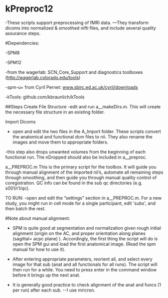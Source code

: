 # kPreproc12

-These scripts support preprocessing of fMRI data. —They transform dicoms into normalized & smoothed nifti files, and include several quality assurance steps.

#Dependencies:

-SPM8

-SPM12

-from the wagerlab: SCN_Core_Support and diagnostics toolboxes (http://wagerlab.colorado.edu/tools)

-spm-u+ from Cyril Pernet: www.sbirc.ed.ac.uk/cyril/downloads

-kTools: github.com/kbraunlich/kTools


##Steps
Create File Structure
-edit and run a__makeDirs.m. This will create the necessary file structure in an existing folder.

Import Dicoms
- open and edit the two files in the A_Import folder. These scripts convert the anatomical and functional dcm files to nii. They also rename the images and move them to appropriate folders. 

-this step also drops unwanted volumes from the beginning of each functional run. The nDropped should also be included in a__preproc.

a__PREPROC.m
This is the primary script for the toolbox. It will guide you through manual alignment of the imported nii’s, automate all remaining steps through smoothing, and then guide you through manual quality control of coregistration. QC info can be found in the sub qc directories (e.g. s001/r1/qc).

TO RUN:
-open and edit the “settings” section in a__PREPROC.m. For a new study, you might run in cell mode for a single participant, edit 'subs', and then batch the rest.

#Note about manual alignment:
- SPM is quite good at segmentation and normalization given rough initial alignment (origin on the AC, and proper orientation along planes (sagittal= acpc plane) ). Accordingly, the first thing the script will do is open the SPM gui and load the first anatomical image. (Read the spm manual for how to use it). 

- After entering appropriate parameters, reorient all, and select every image for that sub (anat and all functionals for all runs). The script will then run for a while. You need to press enter in the command window before it brings up the next anat.

- It is generally good practice to check alignment of the anat and funcs (1 per run) after each sub. --I use mricron.
